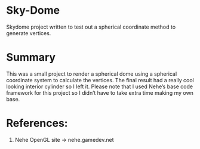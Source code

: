 # Sky-Dome
Skydome project written to test out a spherical coordinate method to generate vertices.

# Summary
This was a small project to render a spherical dome using a spherical coordinate system to
calculate the vertices. The final result had a really cool looking interior cylinder so I left it.
Please note that I used Nehe’s base code framework for this project so I didn’t have to take extra
time making my own base.

# References:
1. Nehe OpenGL site -> nehe.gamedev.net
